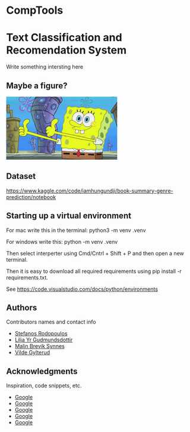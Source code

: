 # CompTools


# Text Classification and Recomendation System

Write something intersting here 

## Maybe a figure? 


![Text](https://github.com/liljayr/CompTools/blob/main/figures/yes.jpeg "I was bored")



## Dataset

https://www.kaggle.com/code/iamhungundji/book-summary-genre-prediction/notebook

## Starting up a virtual environment
For mac write this in the terminal: python3 -m venv .venv

For windows write this: python -m venv .venv

Then select interperter using Cmd/Cntrl + Shift + P and then open a new terminal.

Then it is easy to download all required requirements using pip install -r requirements.txt.

See https://code.visualstudio.com/docs/python/environments

## Authors

Contributors names and contact info

* [Stefanos Rodopoulos](https://gist.github.com/StefRodopCodes94)
* [Lilja Yr Gudmundsdottir](https://github.com/liljayr)
* [Malin Brevik Synnes]()
* [Vilde Gylterud](https://github.com/vildegylterud)

## Acknowledgments

Inspiration, code snippets, etc.
* [Google](https://www.google.com)
* [Google](https://www.google.com)
* [Google](https://www.google.com)
* [Google](https://www.google.com)
* [Google](https://www.google.com)
